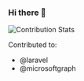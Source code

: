 ### Hi there 👋

![Contribution Stats](https://github-readme-stats.vercel.app/api?username=Dakoni4400&show_icons=true)

Contributed to:
- @laravel
- @microsoftgraph



<!--
**Dakoni4400/Dakoni4400** is a ✨ _special_ ✨ repository because its `README.md` (this file) appears on your GitHub profile.

Here are some ideas to get you started:

- 🔭 I’m currently working on ...
- 🌱 I’m currently learning ...
- 👯 I’m looking to collaborate on ...
- 🤔 I’m looking for help with ...
- 💬 Ask me about ...
- 📫 How to reach me: ...
- 😄 Pronouns: ...
- ⚡ Fun fact: ...
-->
